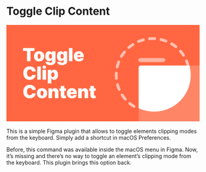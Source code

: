 # Toggle Clip Content

![Plugin Cover](assets/plugin-cover.png)

This is a simple Figma plugin that allows to toggle elements clipping modes from the keyboard. Simply add a shortcut in macOS Preferences.

Before, this command was available inside the macOS menu in Figma. Now, it’s missing and there’s no way to toggle an element’s clipping mode from the keyboard. This plugin brings this option back.